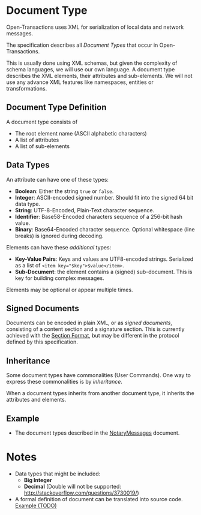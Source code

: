 # Document Type

Open-Transactions uses XML for serialization of local data and network messages.

The specification describes all _Document Types_ that occur in
Open-Transactions.

This is usually done using XML schemas, but given the complexity of schema
languages, we will use our own language. A document type describes the XML
elements, their attributes and sub-elements. We will not use any advance XML
features like namespaces, entities or transformations.

## Document Type Definition

A document type consists of

* The root element name (ASCII alphabetic characters)
* A list of attributes
* A list of sub-elements

## Data Types

An attribute can have one of these types:

* **Boolean**: Either the string `true` or `false`.
* **Integer**: ASCII-encoded signed number. Should fit into the signed 64 bit
    data type.
* **String**: UTF-8-Encoded, Plain-Text character sequence.
* **Identifier**: Base58-Encoded characters sequence of a 256-bit hash value.
* **Binary**: Base64-Encoded character sequence. Optional whitespace
    (line breaks) is ignored during decoding.

Elements can have these *additional* types:

* **Key-Value Pairs**: Keys and values are UTF8-encoded strings. Serialized as
  a list of `<item key="$key">$value</item>`.
* **Sub-Document**: the element contains a (signed) sub-document. This is key
  for building complex messages.

Elements may be optional or appear multiple times.


## Signed Documents

Documents can be encoded in plain XML, or as *signed documents*, consisting of a
content section and a signature section. This is currently achieved with the
[Section Format](SectionFormat.md), but may be different in the protocol defined
by this specification.

## Inheritance

Some document types have commonalities (User Commands). One way to express these
commonalities is by _inheritance_.

When a document types inherits from another document type, it inherits the
attributes and elements.

## Example

* The document types described in the [NotaryMessages](NotaryMessages.md)
  document.

# Notes

* Data types that might be included:
   * **Big Integer**
   * **Decimal** (Double will not be
       supported: http://stackoverflow.com/questions/3730019/)
* A formal definition of document can be translated into source code.
  [Example (TODO)](CodeFromSpecification.md)
